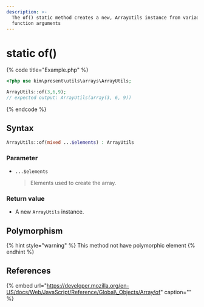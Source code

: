 ```yaml
---
description: >-
  The of() static method creates a new, ArrayUtils instance from variadic
  function arguments
---
```


# static of\(\)

{% code title="Example.php" %}
```php
<?php use kim\present\utils\arrays\ArrayUtils;

ArrayUtils::of(3,6,9);
// expected output: ArrayUtils(array(3, 6, 9))
```
{% endcode %}

## Syntax

```php
ArrayUtils::of(mixed ...$elements) : ArrayUtils
```

### Parameter

* `...$elements` 

  > Elements used to create the array.

### Return value

* A new `ArrayUtils` instance.

## Polymorphism

{% hint style="warning" %}
This method not have polymorphic element
{% endhint %}

## References

{% embed url="https://developer.mozilla.org/en-US/docs/Web/JavaScript/Reference/Global\_Objects/Array/of" caption="" %}

